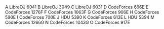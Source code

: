A 	LibreOJ 6041
B 	LibreOJ 3049
C 	LibreOJ 6031
D 	CodeForces 666E
E 	CodeForces 1276F
F 	CodeForces 1063F
G 	CodeForces 906E
H 	CodeForces 590E
I 	CodeForces 700E
J 	HDU 5390
K 	CodeForces 613E
L 	HDU 5394
M 	CodeForces 1266G
N 	CodeForces 1043G
O 	CodeForces 917E